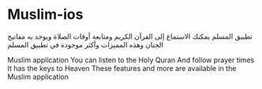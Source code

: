 # Muslim-ios
تطبيق المسلم
يمكنك الاستماع إلى القرآن الكريم 
ومتابعة أوقات الصلاة 
ويوجد به مفاتيح الجنان 
وهذه المميزات وأكثر موجودة في تطبيق المسلم 



Muslim application
You can listen to the Holy Quran
And follow prayer times
It has the keys to Heaven
These features and more are available in the Muslim application
